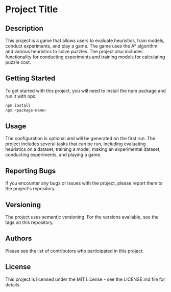 # Project Title

## Description
This project is a game that allows users to evaluate heuristics, train models, conduct experiments, and play a game. The game uses the A* algorithm and various heuristics to solve puzzles. The project also includes functionality for conducting experiments and training models for calculating puzzle cost.

## Getting Started
To get started with this project, you will need to install the npm package and run it with npx. 

```bash
npm install
npx <package-name>
```

## Usage
The configuration is optional and will be generated on the first run. The project includes several tasks that can be run, including evaluating heuristics on a dataset, training a model, making an experimental dataset, conducting experiments, and playing a game. 

## Reporting Bugs
If you encounter any bugs or issues with the project, please report them to the project's repository.

## Versioning
The project uses semantic versioning. For the versions available, see the tags on this repository.

## Authors
Please see the list of contributors who participated in this project.

## License
This project is licensed under the MIT License - see the LICENSE.md file for details.